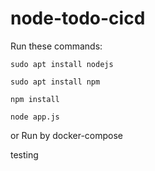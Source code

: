 # node-todo-cicd

Run these commands:


`sudo apt install nodejs`


`sudo apt install npm`


`npm install`

`node app.js`

or Run by docker-compose

testing

